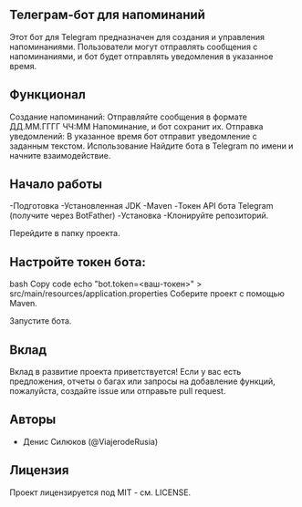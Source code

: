 ## Телеграм-бот для напоминаний
Этот бот для Telegram предназначен для создания и управления напоминаниями. Пользователи могут отправлять сообщения с напоминаниями, и бот будет отправлять уведомления в указанное время.

## Функционал
Создание напоминаний: Отправляйте сообщения в формате ДД.ММ.ГГГГ ЧЧ:ММ Напоминание, и бот сохранит их.
Отправка уведомлений: В указанное время бот отправит уведомление с заданным текстом.
Использование
Найдите бота в Telegram по имени и начните взаимодействие.

## Начало работы
-Подготовка
-Установленная JDK
-Maven
-Токен API бота Telegram (получите через BotFather)
-Установка
-Клонируйте репозиторий.

Перейдите в папку проекта.

## Настройте токен бота:

bash
Copy code
echo "bot.token=<ваш-токен>" > src/main/resources/application.properties
Соберите проект с помощью Maven.

Запустите бота.

## Вклад

Вклад в развитие проекта приветствуется! Если у вас есть предложения, отчеты о багах или запросы на добавление функций, пожалуйста, создайте issue или отправьте pull request.

## Авторы
- Денис Силюков (@ViajerodeRusia)

## Лицензия
Проект лицензируется под MIT - см. LICENSE.
